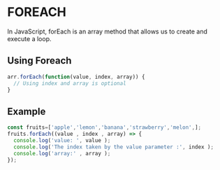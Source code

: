 # FOREACH

In JavaScript, forEach is an array method that allows us to create and execute a loop.

## Using Foreach

```javascript
arr.forEach(function(value, index, array)) {
  // Using index and array is optional
}
```

## Example
```javascript
const fruits=['apple','lemon','banana','strawberry','melon',];
fruits.forEach((value , index , array) => {
  console.log('value: ', value );
  console.log('The index taken by the value parameter :', index );
  console.log('array:' , array );
});

```